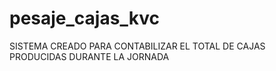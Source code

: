 # pesaje_cajas_kvc
SISTEMA CREADO PARA CONTABILIZAR EL TOTAL DE CAJAS PRODUCIDAS DURANTE LA JORNADA
